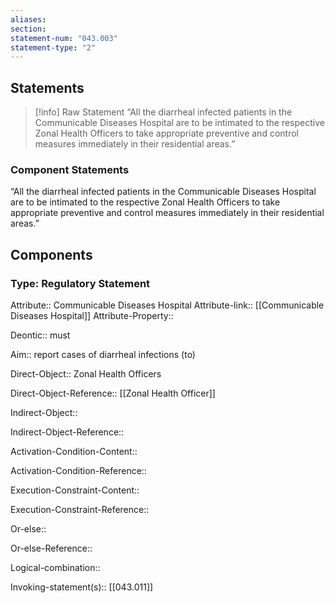```yaml
---
aliases: 
section: 
statement-num: "043.003"
statement-type: "2"
---
```

## Statements 
> [!info] Raw Statement
> “All the diarrheal infected patients in the Communicable Diseases Hospital are to be intimated to the respective Zonal Health Officers to take appropriate preventive and control measures immediately in their residential areas.”  
> 

### Component Statements
“All the diarrheal infected patients in the Communicable Diseases Hospital are to be intimated to the respective Zonal Health Officers to take appropriate preventive and control measures immediately in their residential areas.”  
## Components
### Type: Regulatory Statement
Attribute:: Communicable Diseases Hospital
Attribute-link:: [[Communicable Diseases Hospital]]
Attribute-Property::


Deontic:: must

Aim:: report cases of diarrheal infections (to)

Direct-Object:: Zonal Health Officers

Direct-Object-Reference:: [[Zonal Health Officer]]


Indirect-Object::

Indirect-Object-Reference:: 


Activation-Condition-Content::

Activation-Condition-Reference:: 


Execution-Constraint-Content::

Execution-Constraint-Reference:: 


Or-else::

Or-else-Reference:: 


Logical-combination::


Invoking-statement(s):: [[043.011]]
